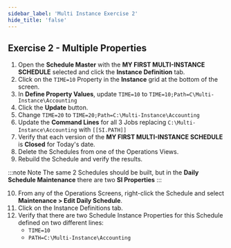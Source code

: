 ```yaml
---
sidebar_label: 'Multi Instance Exercise 2'
hide_title: 'false'
---
```


## Exercise 2 - Multiple Properties

1. Open the **Schedule Master** with the **MY FIRST MULTI-INSTANCE SCHEDULE** selected and click the **Instance Definition** tab.
2. Click on the ```TIME=10``` Property in the **Instance** grid at the bottom of the screen.
3. In **Define Property Values**, update ```TIME=10``` to ```TIME=10;Path=C\Multi-Instance\Accounting```
4. Click the **Update** button.
5. Change ```TIME=20``` to ```TIME=20;Path=C:\Multi-Instance\Accounting```
6. Update the **Command Lines** for all 3 Jobs replacing ```C:\Multi-Instance\Accounting``` with ```[[SI.PATH]]```
7. Verify that each version of the **MY FIRST MULTI-INSTANCE SCHEDULE** is **Closed** for Today's date.
8. Delete the Schedules from one of the Operations Views.
9. Rebuild the Schedule and verify the results.

:::note Note
The same 2 Schedules should be built, but in the **Daily Schedule Maintenance** there are two **SI Properties**
:::

10. From any of the Operations Screens, right-click the Schedule and select **Maintenance > Edit Daily Schedule**.
11. Click on the Instance Definitions tab.
12. Verify that there are two Schedule Instance Properties for this Schedule defined on two different lines:
    * ```TIME=10```
    * ```PATH=C:\Multi-Instance\Accounting```